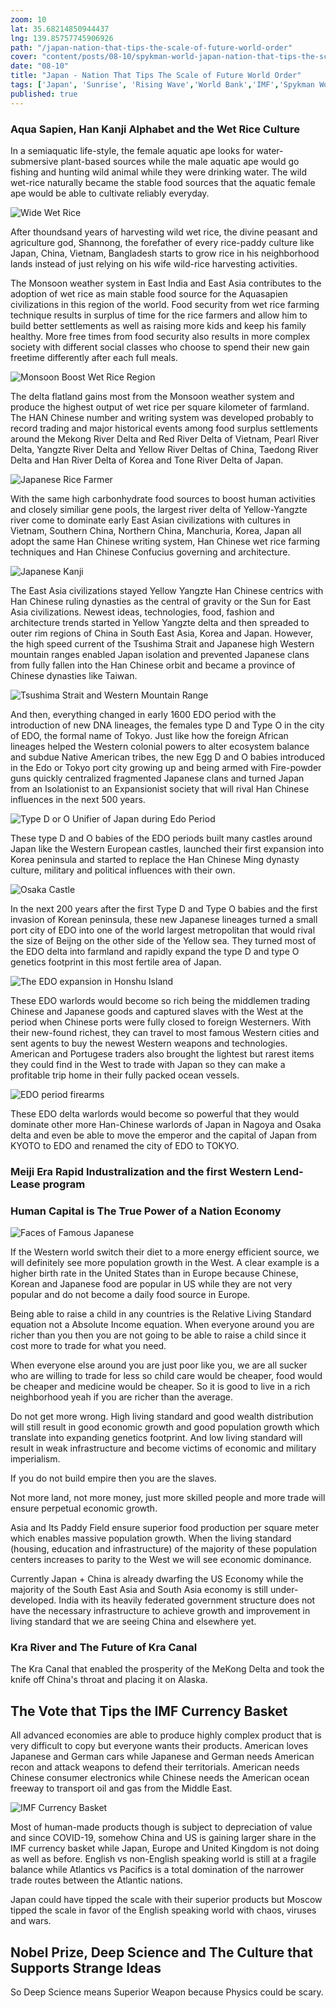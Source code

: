 ```yaml
--- 
zoom: 10
lat: 35.68214850944437 
lng: 139.85757745906926
path: "/japan-nation-that-tips-the-scale-of-future-world-order"
cover: "content/posts/08-10/spykman-world-japan-nation-that-tips-the-scale-of-future-world-order.jpg"
date: "08-10"
title: "Japan - Nation That Tips The Scale of Future World Order"
tags: ['Japan', 'Sunrise', 'Rising Wave','World Bank','IMF','Spykman World','Nicholas Spykman']    
published: true
---
```

### Aqua Sapien, Han Kanji Alphabet and the Wet Rice Culture
In a semiaquatic life-style, the female aquatic ape looks for water-submersive plant-based sources while the male aquatic ape would go fishing and hunting wild animal while they were drinking water. The wild wet-rice naturally became the stable food sources that the aquatic female ape would be able to cultivate reliably everyday.

![Wide Wet Rice](https://storage.googleapis.com/spykman-world/wild-wet-rice.png)

After thoundsand years of harvesting wild wet rice, the divine peasant and agriculture god, Shannong, the forefather of every rice-paddy culture like Japan, China, Vietnam, Bangladesh starts to grow rice in his neighborhood lands instead of just relying on his wife wild-rice harvesting activities.

The Monsoon weather system in East India and East Asia contributes to the adoption of wet rice as main stable food source for the Aquasapien civilizations in this region of the world. Food security from wet rice farming technique results in surplus of time for the rice farmers and allow him to build better settlements as well as raising more kids and keep his family healthy. More free times from food security also results in more complex society with different social classes who choose to spend their new gain freetime differently after each full meals. 

![Monsoon Boost Wet Rice Region](https://storage.googleapis.com/spykman-world/monsoon_wet_rice_region.png)

The delta flatland gains most from the Monsoon weather system and produce the highest output of wet rice per square kilometer of farmland. The HAN Chinese number and writing system was developed probably to record trading and major historical events among food surplus settlements around the Mekong River Delta and Red River Delta of Vietnam, Pearl River Delta, Yangzte River Delta and Yellow River Deltas of China, Taedong River Delta and Han River Delta of Korea and Tone River Delta of Japan.

![Japanese Rice Farmer](https://storage.googleapis.com/spykman-world/japanese_rice_farmer.png)

With the same high carbonhydrate food sources to boost human activities and closely similiar gene pools, the largest river delta of Yellow-Yangzte river come to dominate early East Asian civilizations with cultures in Vietnam, Southern China, Northern China, Manchuria, Korea, Japan all adopt the same Han Chinese writing system, Han Chinese wet rice farming techniques and Han Chinese Confucius governing and architecture. 

![Japanese Kanji](https://storage.googleapis.com/spykman-world/japanese_kanji.png)

The East Asia civilizations stayed Yellow Yangzte Han Chinese centrics with Han Chinese ruling dynasties as the central of gravity or the Sun for East Asia civilizations. Newest ideas, technologies, food, fashion and architecture trends started in Yellow Yangzte delta and then spreaded to outer rim regions of China in South East Asia, Korea and Japan. However, the high speed current of the Tsushima Strait and Japanese high Western mountain ranges enabled Japan isolation and prevented Japanese clans from fully fallen into the Han Chinese orbit and became a province of Chinese dynasties like Taiwan.

![Tsushima Strait and Western Mountain Range](https://storage.googleapis.com/spykman-world/tsushima_strait_and_western_mountain_range.png)

And then, everything changed in early 1600 EDO period with the introduction of new DNA lineages, the females type D and Type O in the city of EDO, the formal name of Tokyo. Just like how the foreign African lineages helped the Western colonial powers to alter ecosystem balance and subdue Native American tribes, the new Egg D and O babies introduced in the Edo or Tokyo port city growing up and being armed with Fire-powder guns quickly centralized fragmented Japanese clans and turned Japan from an Isolationist to an Expansionist society that will rival Han Chinese influences in the next 500 years. 

![Type D or O Unifier of Japan during Edo Period](https://storage.googleapis.com/spykman-world/toyotomi_hideyoshi.png)

These type D and O babies of the EDO periods built many castles around Japan like the Western European castles, launched their first expansion into Korea peninsula and started to replace the Han Chinese Ming dynasty culture, military and political influences with their own.  

![Osaka Castle](https://storage.googleapis.com/spykman-world/japanese_and_austrian_castles.png)

In the next 200 years after the first Type D and Type O babies and the first invasion of Korean peninsula, these new Japanese lineages turned a small port city of EDO into one of the world largest metropolitan that would rival the size of Beijng on the other side of the Yellow sea. They turned most of the EDO delta into farmland and rapidly expand the type D and type O genetics footprint in this most fertile area of Japan.

![The EDO expansion in Honshu Island](https://storage.googleapis.com/spykman-world/the_edo_expansion_in_honshu.png)

These EDO warlords would become so rich being the middlemen trading Chinese and Japanese goods and captured slaves with the West at the period when Chinese ports were fully closed to foreign Westerners. With their new-found richest, they can travel to most famous Western cities and sent agents to buy the newest Western weapons and technologies. American and Portugese traders also brought the lightest but rarest items they could find in the West to trade with Japan so they can make a profitable trip home in their fully packed ocean vessels.

![EDO period firearms](https://storage.googleapis.com/spykman-world/edo_period_firearms.png)

These EDO delta warlords would become so powerful that they would dominate other more Han-Chinese warlords of Japan in Nagoya and Osaka delta and even be able to move the emperor and the capital of Japan from KYOTO to EDO and renamed the city of EDO to TOKYO.
### Meiji Era Rapid Industralization and the first Western Lend-Lease program



### Human Capital is The True Power of a Nation Economy
![Faces of Famous Japanese](https://storage.googleapis.com/spykman-world/faces_of_japan.png)

If the Western world switch their diet to a more energy efficient source, we will definitely see more population growth in the West. A clear example is a higher birth rate in the United States than in Europe because Chinese, Korean and Japanese food are popular in US while they are not very popular and do not become a daily food source in Europe.

Being able to raise a child in any countries is the Relative Living Standard equation not a Absolute Income equation. When everyone around you are richer than you then you are not going to be able to raise a child since it cost more to trade for what you need.

When everyone else around you are just poor like you, we are all sucker who are willing to trade for less so child care would be cheaper, food would be cheaper and medicine would be cheaper. So it is good to live in a rich neighborhood yeah if you are richer than the average.

Do not get more wrong. High living standard and good wealth distribution will still result in good economic growth and good population growth which translate into expanding genetics footprint. And low living standard will result in weak infrastructure and become victims of economic and military imperialism.

If you do not build empire then you are the slaves.

Not more land, not more money, just more skilled people and more trade will ensure perpetual economic growth.

Asia and Its Paddy Field ensure superior food production per square meter which enables massive population growth.
When the living standard (housing, education and infrastructure) of the majority of these population centers increases to parity to the West we will see economic dominance. 

Currently Japan + China is already dwarfing the US Economy while the majority of the South East Asia and South Asia economy is still under-developed. India with its heavily federated government structure does not have the necessary infrastructure to achieve growth and improvement in living standard that we are seeing China and elsewhere yet.

### Kra River and The Future of Kra Canal
The Kra Canal that enabled the prosperity of the MeKong Delta and took the knife off China's throat and placing it on Alaska.


## The Vote that Tips the IMF Currency Basket
All advanced economies are able to produce highly complex product that is very difficult to copy but everyone wants their products. American loves Japanese and German cars while Japanese and German needs American recon and attack weapons to defend their territorials. American needs Chinese consumer electronics while Chinese needs the American ocean freeway to transport oil and gas from the Middle East. 

![IMF Currency Basket](https://storage.googleapis.com/spykman-world/IMF_Currency_Basket.png)

Most of human-made products though is subject to depreciation of value and since COVID-19, somehow China and US is gaining larger share in the IMF currency basket while Japan, Europe and United Kingdom is not doing as well as before. English vs non-English speaking world is still at a fragile balance while Atlantics vs Pacifics is a total domination of the narrower trade routes between the Atlantic nations.  

Japan could have tipped the scale with their superior products but Moscow tipped the scale in favor of the English speaking world with chaos, viruses and wars.

## Nobel Prize, Deep Science and The Culture that Supports Strange Ideas 
So Deep Science means Superior Weapon because Physics could be scary.




